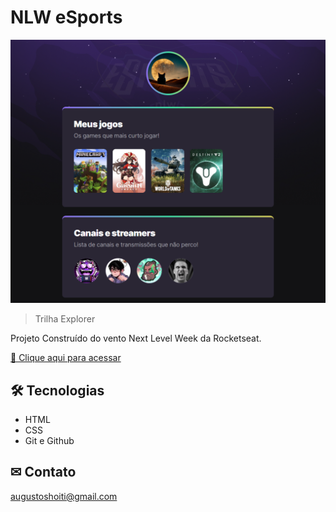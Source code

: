 # NLW eSports

![preview](./.github/preview.png)

> Trilha Explorer

Projeto Construído do vento Next Level Week da Rocketseat.

[🔗 Clique aqui para acessar](https://augustoshoiti.github.io/nlw-esports/)

## 🛠 Tecnologias

- HTML
- CSS
- Git e Github

## ✉ Contato

augustoshoiti@gmail.com
